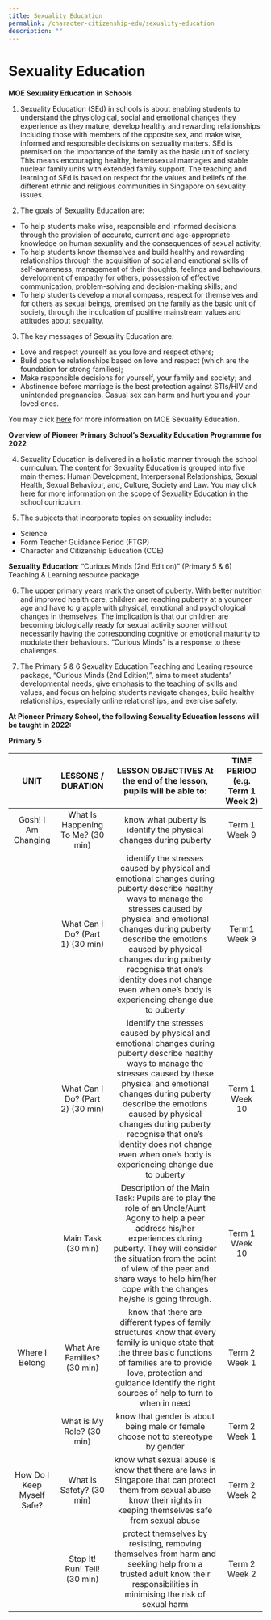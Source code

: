 ```yaml
---
title: Sexuality Education
permalink: /character-citizenship-edu/sexuality-education
description: ""
---
```

# Sexuality Education

**MOE Sexuality Education in Schools**

1. Sexuality Education (SEd) in schools is about enabling students to understand the physiological, social and emotional changes they experience as they mature, develop healthy and rewarding relationships including those with members of the opposite sex, and make wise, informed and responsible decisions on sexuality matters. SEd is premised on the importance of the family as the basic unit of society. This means encouraging healthy, heterosexual marriages and stable nuclear family units with extended family support. The teaching and learning of SEd is based on respect for the values and beliefs of the different ethnic and religious communities in Singapore on sexuality issues.

2. The goals of Sexuality Education are:
* To help students make wise, responsible and informed decisions through the provision of accurate, current and age-appropriate knowledge on human sexuality and the consequences of sexual activity;
* To help students know themselves and build healthy and rewarding relationships through the acquisition of social and emotional skills of self-awareness, management of their thoughts, feelings and behaviours, development of empathy for others, possession of effective communication, problem-solving and decision-making skills; and
* To help students develop a moral compass, respect for themselves and for others as sexual beings, premised on the family as the basic unit of society, through the inculcation of positive mainstream values and attitudes about sexuality. 

3. The key messages of Sexuality Education are:
* Love and respect yourself as you love and respect others;
* Build positive relationships based on love and respect (which are the foundation for strong families);
* Make responsible decisions for yourself, your family and society; and
* Abstinence before marriage is the best protection against STIs/HIV and unintended pregnancies. Casual sex can harm and hurt you and your loved ones.

You may click [here](https://www.moe.gov.sg/education-in-sg/our-programmes/sexuality-education) for more information on MOE Sexuality Education.

**Overview of Pioneer Primary School’s Sexuality Education Programme for 2022**

4. Sexuality Education is delivered in a holistic manner through the school curriculum. The content for Sexuality Education is grouped into five main themes: Human Development, Interpersonal Relationships, Sexual Health, Sexual Behaviour, and, Culture, Society and Law. You may click [here](https://www.moe.gov.sg/education-in-sg/our-programmes/sexuality-education/scope-and-teaching-approach) for more information on the scope of Sexuality Education in the school curriculum.

5. The subjects that incorporate topics on sexuality include:
* Science
* Form Teacher Guidance Period (FTGP)
* Character and Citizenship Education (CCE)

**Sexuality Education**: “Curious Minds (2nd Edition)” (Primary 5 & 6) Teaching & Learning resource package

6. The upper primary years mark the onset of puberty.  With better nutrition and improved health care, children are reaching puberty at a younger age and have to grapple with physical, emotional and psychological changes in themselves. The implication is that our children are becoming biologically ready for sexual activity sooner without necessarily having the corresponding cognitive or emotional maturity to modulate their behaviours. “Curious Minds” is a response to these challenges.

7. The Primary 5 & 6 Sexuality Education Teaching and Learing resource package, “Curious Minds (2nd Edition)”, aims to meet students’ developmental needs, give emphasis to the teaching of skills and values, and focus on helping students navigate changes, build healthy relationships, especially online relationships, and exercise safety. 


**At Pioneer Primary School, the following Sexuality Education lessons will be taught in 2022:**

**Primary 5**

|             UNIT             |         LESSONS / DURATION        |                                                                                                                                                 LESSON OBJECTIVES At the end of the lesson, pupils will be able to:                                                                                                                                                | TIME PERIOD  (e.g. Term 1 Week 2) |
|:----------------------------:|:---------------------------------:|:------------------------------------------------------------------------------------------------------------------------------------------------------------------------------------------------------------------------------------------------------------------------------------------------------------------------------------------------------------------:|:---------------------------------:|
|      Gosh! I Am Changing     | What Is Happening To Me? (30 min) | know what puberty is identify the physical changes during puberty                                                                                                                                                                                                                                                                                                  |           Term 1 Week 9           |
|                              | What Can I Do? (Part 1)  (30 min) | identify the stresses caused by physical and emotional changes during puberty describe healthy ways to manage the stresses caused by physical and emotional changes during puberty describe the emotions caused by physical changes during puberty  recognise that one’s identity does not change even when one’s body is experiencing change due to puberty       |            Term1 Week 9           |
|                              | What Can I Do? (Part 2)  (30 min) | identify the stresses caused by physical and emotional changes during puberty describe healthy ways to manage the stresses caused by these physical and emotional changes during puberty describe the emotions caused by physical changes during puberty  recognise that one’s identity does not change even when one’s body is experiencing change due to puberty |           Term 1 Week 10          |
|                              |         Main Task (30 min)        | Description of the Main Task: Pupils are to play the role of an Uncle/Aunt Agony to help a peer address his/her experiences during puberty. They will consider the situation from the point of view of the peer and share ways to help him/her cope with the changes he/she is going through.                                                                      |           Term 1 Week 10          |
|         Where I Belong       |    What Are Families? (30 min)    |  know that there are different types of family structures know that every family is unique state that the three basic functions of families are to provide love, protection and guidance identify the right sources of help to turn to when in need                                                                                                                |           Term 2 Week 1           |
|                              |     What is My Role? (30 min)     |  know that gender is about being male or female choose not to stereotype by gender                                                                                                                                                                                                                                                                                 |           Term 2 Week 1           |
|   How Do I Keep Myself Safe? |      What is Safety? (30 min)     |  know what sexual abuse is know that there are laws in Singapore that can protect them from sexual abuse know their rights in keeping themselves safe from sexual abuse                                                                                                                                                                                            |           Term 2 Week 2           |
|                              |    Stop It! Run! Tell! (30 min)   |  protect themselves by resisting, removing themselves from harm and seeking help from a trusted adult know their responsibilities in minimising the risk of sexual harm                                                                                                                                                                                            |           Term 2 Week 2           |